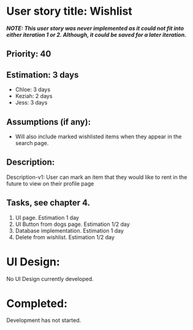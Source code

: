 
# User story title: Wishlist

**_NOTE: This user story was never implemented as it could not fit into either iteration 1 or 2. Although, it could be saved for a later iteration._**

## Priority: 40

## Estimation: 3 days

* Chloe: 3 days
* Keziah: 2 days
* Jess: 3 days

## Assumptions (if any):
* Will also include marked wishlisted items when they appear in the search page.

## Description: 

Description-v1: User can mark an item that they would like to rent in the future to view on their profile page

## Tasks, see chapter 4.
1. UI page. Estimation 1 day
2. UI Button from dogs page. Estimation 1/2 day
3. Database implementation. Estimation 1 day
4. Delete from wishlist. Estimation 1/2 day

# UI Design:

No UI Design currently developed.

# Completed:
Development has not started. 
